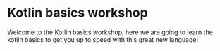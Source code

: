 # Kotlin basics workshop

Welcome to the Kotlin basics workshop, here we are going to learn the kotlin basics to get you up to speed with this great new language!